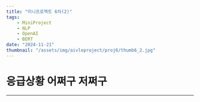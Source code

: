 ```yaml
---
title: "미니프로젝트 6차(2)"
tags:
    - MiniProject
    - NLP
    - OpenAI
    - BERT
date: "2024-11-21"
thumbnail: "/assets/img/aivleproject/proj6/thumb6_2.jpg"
---
```


# 응급상황 어쩌구 저쩌구
---